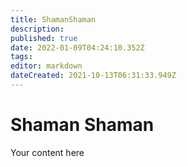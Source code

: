 ```yaml
---
title: ShamanShaman
description: 
published: true
date: 2022-01-09T04:24:10.352Z
tags: 
editor: markdown
dateCreated: 2021-10-13T06:31:33.949Z
---
```


# Shaman Shaman
Your content here